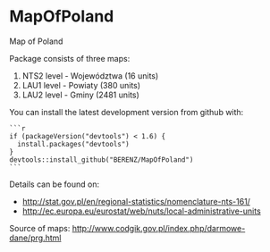 <!-- README.md is generated from README.Rmd. Please edit that file -->
MapOfPoland
===========

Map of Poland

Package consists of three maps:

1.  NTS2 level - Województwa (16 units)
2.  LAU1 level - Powiaty (380 units)
3.  LAU2 level - Gminy (2481 units)

You can install the latest development version from github with:

    ```r
    if (packageVersion("devtools") < 1.6) {
      install.packages("devtools")
    }
    devtools::install_github("BERENZ/MapOfPoland")
    ```

Details can be found on:

-   <http://stat.gov.pl/en/regional-statistics/nomenclature-nts-161/>
-   <http://ec.europa.eu/eurostat/web/nuts/local-administrative-units>

Source of maps: <http://www.codgik.gov.pl/index.php/darmowe-dane/prg.html>
